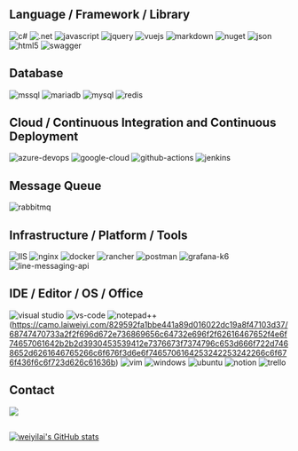 ## Language / Framework / Library
![c#](https://camo.laiweiyi.com/2494d43096882c859dcf2d25b5cb4cadacc9c3fe/68747470733a2f2f696d672e736869656c64732e696f2f62616467652f432532332d3233393132303f7374796c653d666f722d7468652d6261646765266c6f676f3d632d7368617270266c6f676f436f6c6f723d7768697465)
![.net](https://camo.laiweiyi.com/fd75b1d6e0192a8877b6c8cd2194e25daa7a9b5d/68747470733a2f2f696d672e736869656c64732e696f2f62616467652f2e4e45542d3531324244343f7374796c653d666f722d7468652d6261646765266c6f676f3d646f746e6574266c6f676f436f6c6f723d7768697465)
![javascript](https://camo.laiweiyi.com/d113a00635d8ca218085df7393062edef59ab5f1/68747470733a2f2f696d672e736869656c64732e696f2f62616467652f4a6176615363726970742d3332333333303f7374796c653d666f722d7468652d6261646765266c6f676f3d6a617661736372697074266c6f676f436f6c6f723d463744463145)
![jquery](https://camo.laiweiyi.com/b7bbd24220bc8d917dabd90441ece9a74b730e2f/68747470733a2f2f696d672e736869656c64732e696f2f62616467652f6a51756572792d3037363941443f7374796c653d666f722d7468652d6261646765266c6f676f3d6a7175657279266c6f676f436f6c6f723d7768697465)
![vuejs](https://camo.laiweiyi.com/8dbdabb2cbeefd19114f1ee62bf44e325ba66818/68747470733a2f2f696d672e736869656c64732e696f2f62616467652f5675652e6a732d3335343935453f7374796c653d666f722d7468652d6261646765266c6f676f3d767565646f746a73266c6f676f436f6c6f723d344643303844)
![markdown](https://camo.laiweiyi.com/bad44526555c28993c6bbc241f80b07cde263aaa/68747470733a2f2f696d672e736869656c64732e696f2f62616467652f4d61726b646f776e2d3030303030303f7374796c653d666f722d7468652d6261646765266c6f676f3d6d61726b646f776e266c6f676f436f6c6f723d7768697465)
![nuget](https://camo.laiweiyi.com/1388f80777d367cc5696cd5b63b6820ed2af3ae2/68747470733a2f2f696d672e736869656c64732e696f2f62616467652f4e754765742d3030343838303f7374796c653d666f722d7468652d6261646765266c6f676f3d6e75676574266c6f676f436f6c6f723d7768697465)
![json](https://camo.laiweiyi.com/086cb4186799e5873d6ea5b24d6ecf5728967ebd/68747470733a2f2f696d672e736869656c64732e696f2f62616467652f6a736f6e2d3545354335433f7374796c653d666f722d7468652d6261646765266c6f676f3d6a736f6e266c6f676f436f6c6f723d7768697465)
![html5](https://camo.laiweiyi.com/2743a008fab478c6d268cf8403be33714b0a8b69/68747470733a2f2f696d672e736869656c64732e696f2f62616467652f48544d4c352d4533344632363f7374796c653d666f722d7468652d6261646765266c6f676f3d68746d6c35266c6f676f436f6c6f723d7768697465)
![swagger](https://camo.laiweiyi.com/6142c5ea06b20e82e6e52f6c0414d21f9ee12e24/68747470733a2f2f696d672e736869656c64732e696f2f62616467652f537761676765722d3835454132443f7374796c653d666f722d7468652d6261646765266c6f676f3d53776167676572266c6f676f436f6c6f723d7768697465)
## Database
![mssql](https://camo.laiweiyi.com/326bef0d1f96c3b975628554a2e0e22eaa7e4e06/68747470733a2f2f696d672e736869656c64732e696f2f62616467652f4d6963726f736f667425323053514c2532305365727665722d4343323932373f7374796c653d666f722d7468652d6261646765266c6f676f3d6d6963726f736f667425323073716c253230736572766572266c6f676f436f6c6f723d7768697465)
![mariadb](https://camo.laiweiyi.com/0cf91b8c29ff21c32b531ad93973b1088e85c2aa/68747470733a2f2f696d672e736869656c64732e696f2f62616467652f4d6172696144422d3030333534353f7374796c653d666f722d7468652d6261646765266c6f676f3d6d617269616462266c6f676f436f6c6f723d7768697465)
![mysql](https://camo.laiweiyi.com/67234af2ec76b51b36e0c429549cc7cf701cde1b/68747470733a2f2f696d672e736869656c64732e696f2f62616467652f4d7953514c2d3030354338343f7374796c653d666f722d7468652d6261646765266c6f676f3d6d7973716c266c6f676f436f6c6f723d7768697465)
![redis](https://camo.laiweiyi.com/23ad9f63d29d725a3c368c66ef3f1d20ca7db782/68747470733a2f2f696d672e736869656c64732e696f2f62616467652f72656469732d4343303030302e7376673f267374796c653d666f722d7468652d6261646765266c6f676f3d7265646973266c6f676f436f6c6f723d7768697465)
## Cloud / Continuous Integration and Continuous Deployment
![azure-devops](https://camo.laiweiyi.com/9322bfc1dd8549de7888ebe3db354295a4c19f5f/68747470733a2f2f696d672e736869656c64732e696f2f62616467652f417a7572655f4465764f70732d3030373844373f7374796c653d666f722d7468652d6261646765266c6f676f3d617a7572652d6465766f7073266c6f676f436f6c6f723d7768697465)
![google-cloud](https://camo.laiweiyi.com/9f4b9c50b1a051818940012ef804aa24b04f6c70/68747470733a2f2f696d672e736869656c64732e696f2f62616467652f476f6f676c655f436c6f75642d3432383546343f7374796c653d666f722d7468652d6261646765266c6f676f3d676f6f676c652d636c6f7564266c6f676f436f6c6f723d7768697465)
![github-actions](https://camo.laiweiyi.com/5796d63ff86cc3b35d27f606ade5f36c54a6080e/68747470733a2f2f696d672e736869656c64732e696f2f62616467652f4769744875625f416374696f6e732d3230383846463f7374796c653d666f722d7468652d6261646765266c6f676f3d6769746875622d616374696f6e73266c6f676f436f6c6f723d7768697465)
![jenkins](https://camo.laiweiyi.com/7ec24a8feea1b04fc0c4a25fe566aab2493f5788/68747470733a2f2f696d672e736869656c64732e696f2f62616467652f4a656e6b696e732d4432343933393f7374796c653d666f722d7468652d6261646765266c6f676f3d4a656e6b696e73266c6f676f436f6c6f723d7768697465)
## Message Queue
![rabbitmq](https://camo.laiweiyi.com/ae67aa596c372a908654078f669c58aa2c70823f/68747470733a2f2f696d672e736869656c64732e696f2f62616467652f7261626269746d712d2532334646363630302e7376673f267374796c653d666f722d7468652d6261646765266c6f676f3d7261626269746d71266c6f676f436f6c6f723d7768697465)
## Infrastructure / Platform / Tools
![IIS](https://camo.laiweiyi.com/799fbddbb6900772db3daf6938b3af386e991ef1/68747470733a2f2f696d672e736869656c64732e696f2f62616467652f4949532d3030343838303f7374796c653d666f722d7468652d6261646765266c6f676f3d494953266c6f676f436f6c6f723d7768697465)
![nginx](https://camo.laiweiyi.com/e2397381524f15b1e5bdbfd03f2b90b84ea410a0/68747470733a2f2f696d672e736869656c64732e696f2f62616467652f4e67696e782d3030393633393f7374796c653d666f722d7468652d6261646765266c6f676f3d6e67696e78266c6f676f436f6c6f723d7768697465)
![docker](https://camo.laiweiyi.com/61c16ba909b1beed0776303effcdcabc61eeecc8/68747470733a2f2f696d672e736869656c64732e696f2f62616467652f446f636b65722d3243413545303f7374796c653d666f722d7468652d6261646765266c6f676f3d646f636b6572266c6f676f436f6c6f723d7768697465)
![rancher](https://camo.laiweiyi.com/9f3deafacb06a50e8dc50d0c8291443b0d60cc45/68747470733a2f2f696d672e736869656c64732e696f2f62616467652f52616e636865722d3030373541383f7374796c653d666f722d7468652d6261646765266c6f676f3d72616e63686572266c6f676f436f6c6f723d7768697465)
![postman](https://camo.laiweiyi.com/094e20072eaee2685d8842aa89295dd26d464f41/68747470733a2f2f696d672e736869656c64732e696f2f62616467652f506f73746d616e2d4646364333373f7374796c653d666f722d7468652d6261646765266c6f676f3d506f73746d616e266c6f676f436f6c6f723d7768697465)
![grafana-k6](https://camo.laiweiyi.com/aa3435d7827398c4eac418eefa5a7adcc3224c7e/68747470733a2f2f696d672e736869656c64732e696f2f62616467652f47726166616e612532304b362d3841324245323f7374796c653d666f722d7468652d6261646765266c6f676f3d4b36266c6f676f436f6c6f723d7768697465)
![line-messaging-api](https://camo.laiweiyi.com/91e149f4fc023e03d6b9dc76d2df196d3f6de2da/68747470733a2f2f696d672e736869656c64732e696f2f62616467652f4c696e652532304d6573736167696e672532304170692d3030433330303f7374796c653d666f722d7468652d6261646765266c6f676f3d6c696e65266c6f676f436f6c6f723d7768697465)
## IDE / Editor / OS / Office
![visual studio](https://camo.laiweiyi.com/652dd7b1ffc0600d3c7e71f43a828f4ae9a2e531/68747470733a2f2f696d672e736869656c64732e696f2f62616467652f56697375616c5f53747564696f2d3543324439313f7374796c653d666f722d7468652d6261646765266c6f676f3d76697375616c25323073747564696f266c6f676f436f6c6f723d7768697465)
![vs-code](https://camo.laiweiyi.com/4bca2691efaa13f35327b92da75615586519e914/68747470733a2f2f696d672e736869656c64732e696f2f62616467652f56535f436f64652d3030373844343f7374796c653d666f722d7468652d6261646765266c6f676f3d76697375616c25323073747564696f253230636f6465266c6f676f436f6c6f723d7768697465)
![notepad++](https://camo.laiweiyi.com/829592fa1bbe441a89d016022dc19a8f47103d37/68747470733a2f2f696d672e736869656c64732e696f2f62616467652f4e6f74657061642b2b2d3930453539412e7376673f7374796c653d666f722d7468652d6261646765266c6f676f3d6e6f7465706164253242253242266c6f676f436f6c6f723d626c61636b)(https://camo.laiweiyi.com/829592fa1bbe441a89d016022dc19a8f47103d37/68747470733a2f2f696d672e736869656c64732e696f2f62616467652f4e6f74657061642b2b2d3930453539412e7376673f7374796c653d666f722d7468652d6261646765266c6f676f3d6e6f7465706164253242253242266c6f676f436f6c6f723d626c61636b)
![vim](https://camo.laiweiyi.com/d7f485e8f4809c585b3836da2a1e6f9b341aad09/68747470733a2f2f696d672e736869656c64732e696f2f62616467652f56494d2d2532333131414230302e7376673f267374796c653d666f722d7468652d6261646765266c6f676f3d76696d266c6f676f436f6c6f723d7768697465)
![windows](https://camo.laiweiyi.com/9eb2e8692bc2fe26def2bb5407d86b31bd83afbd/68747470733a2f2f696d672e736869656c64732e696f2f62616467652f57696e646f77732d3030373844363f7374796c653d666f722d7468652d6261646765266c6f676f3d77696e646f7773266c6f676f436f6c6f723d7768697465)
![ubuntu](https://camo.laiweiyi.com/c318cbbc2597969bd1bb0f54d885644809c9ec00/68747470733a2f2f696d672e736869656c64732e696f2f62616467652f5562756e74752d4539353432303f7374796c653d666f722d7468652d6261646765266c6f676f3d7562756e7475266c6f676f436f6c6f723d7768697465)
![notion](https://camo.laiweiyi.com/1e0edb14d7ce160b6d4bf1e93643b4427848cebc/68747470733a2f2f696d672e736869656c64732e696f2f62616467652f4e6f74696f6e2d3030303030303f7374796c653d666f722d7468652d6261646765266c6f676f3d6e6f74696f6e266c6f676f436f6c6f723d7768697465)
![trello](https://camo.laiweiyi.com/d45243028fc67a82a283fe9ff3c43fa7d7c9f44c/68747470733a2f2f696d672e736869656c64732e696f2f62616467652f5472656c6c6f2d3030353243433f7374796c653d666f722d7468652d6261646765266c6f676f3d7472656c6c6f266c6f676f436f6c6f723d7768697465)
## Contact
[![](https://camo.laiweiyi.com/743a5b5372cc5cf99e61624f223bfe5b429f52a9/68747470733a2f2f696d672e736869656c64732e696f2f62616467652f476d61696c2d4431343833363f7374796c653d666f722d7468652d6261646765266c6f676f3d676d61696c266c6f676f436f6c6f723d7768697465)](mailto://joy777park@gmail.com)
##
[![weiyilai's GitHub stats](https://github-readme-stats.vercel.app/api?username=weiyilai)](https://github.com/anuraghazra/github-readme-stats)
